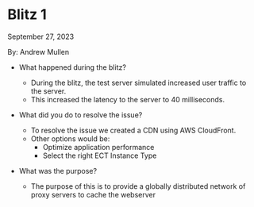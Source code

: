 
# Blitz 1
September 27, 2023

By: Andrew Mullen

- What happened during the blitz?
  - During the blitz, the test server simulated increased user traffic to the server.
  - This increased the latency to the server to 40 milliseconds.
    
- What did you do to resolve the issue?
  - To resolve the issue we created a CDN using AWS CloudFront.
  - Other options would be:
    - Optimize application performance
    - Select the right ECT Instance Type
      
- What was the purpose?
  - The purpose of this is to provide a globally distributed network of proxy servers to cache the webserver
